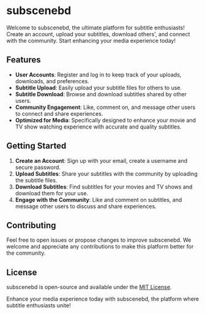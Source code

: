# subscenebd
Welcome to subscenebd, the ultimate platform for subtitle enthusiasts! Create an account, upload your subtitles, download others', and connect with the community.  Start enhancing your media experience today!

## Features

- **User Accounts**: Register and log in to keep track of your uploads, downloads, and preferences.
- **Subtitle Upload**: Easily upload your subtitle files for others to use.
- **Subtitle Download**: Browse and download subtitles shared by other users.
- **Community Engagement**: Like, comment on, and message other users to connect and share experiences.
- **Optimized for Media**: Specifically designed to enhance your movie and TV show watching experience with accurate and quality subtitles.

## Getting Started

1. **Create an Account**: Sign up with your email, create a username and secure password.
2. **Upload Subtitles**: Share your subtitles with the community by uploading the subtitle files.
3. **Download Subtitles**: Find subtitles for your movies and TV shows and download them for your use.
4. **Engage with the Community**: Like and comment on subtitles, and message other users to discuss and share experiences.

## Contributing

Feel free to open issues or propose changes to improve subscenebd. We welcome and appreciate any contributions to make this platform better for the community.

## License

subscenebd is open-source and available under the [MIT License](LICENSE).

Enhance your media experience today with subscenebd, the platform where subtitle enthusiasts unite!
